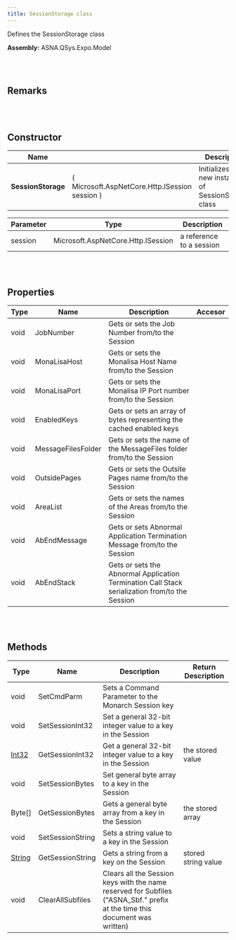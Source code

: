 ```yaml
---
title: SessionStorage class
---
```


Defines the SessionStorage class

**Assembly:** ASNA.QSys.Expo.Model

<br>
<br>

## Remarks

<br>
<br>

## Constructor

| Name |  | Description |
| --- | --- | --- |
**SessionStorage** | ( Microsoft.AspNetCore.Http.ISession session ) | Initializes a new instance of SessionStorage class


| Parameter | Type | Description
| --- | --- | ---
| session | Microsoft.AspNetCore.Http.ISession | a reference to a session 


<br>
<br>

## Properties

| Type | Name | Description | Accesor
| --- | --- | --- | --- 
| void | JobNumber | Gets or sets the Job Number from/to the Session | 
| void | MonaLisaHost | Gets or sets the Monalisa Host Name from/to the Session | 
| void | MonaLisaPort | Gets or sets the Monalisa IP Port number from/to the Session | 
| void | EnabledKeys | Gets or sets an array of bytes representing the cached enabled keys | 
| void | MessageFilesFolder | Gets or sets the name of the MessageFiles folder from/to the Session | 
| void | OutsidePages | Gets or sets the Outsite Pages name from/to the Session | 
| void | AreaList | Gets or sets the names of the Areas from/to the Session | 
| void | AbEndMessage | Gets or sets Abnormal Application Termination Message from/to the Session | 
| void | AbEndStack | Gets or sets the Abnormal Application Termination Call Stack serialization from/to the Session | 

<br>
<br>

## Methods

| Type | Name | Description | Return Description 
| --- | --- | --- | --- 
| void | SetCmdParm | Sets a Command Parameter to the Monarch Session key | 
| void | SetSessionInt32 | Set a general 32-bit integer value to a key in the Session | 
| [Int32](https://docs.microsoft.com/en-us/dotnet/api/system.int32?view=net-5.0) | GetSessionInt32 | Get a general 32-bit integer value to a key in the Session | the stored value
| void | SetSessionBytes | Set general byte array to a key in the Session | 
| Byte[] | GetSessionBytes | Gets a general byte array from a key in the Session | the stored array
| void | SetSessionString | Sets a string value to a key in the Session | 
| [String](https://docs.microsoft.com/en-us/dotnet/api/system.string?view=net-5.0) | GetSessionString | Gets a string from a key on the Session | stored string value
| void | ClearAllSubfiles | Clears all the Session keys with the name reserved for Subfiles ("ASNA_Sbf." prefix at the time this document was written) | 

<br>
<br>

